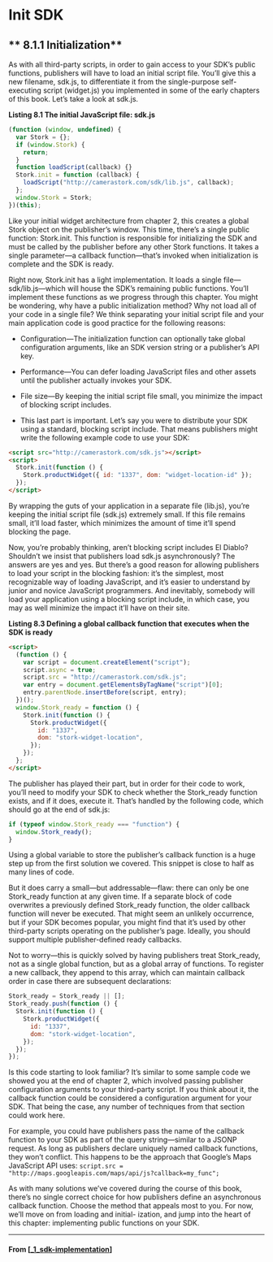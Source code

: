 # Init SDK

## ** 8.1.1 Initialization**

As with all third-party scripts, in order to gain access to your SDK’s public functions, publishers will have to load an initial script file. You’ll give this a new filename, sdk.js, to differentiate it from the single-purpose self-executing script (widget.js) you implemented in some of the early chapters of this book. Let’s take a look at sdk.js.

**Listing 8.1 The initial JavaScript file: sdk.js**

```javascript
(function (window, undefined) {
  var Stork = {};
  if (window.Stork) {
    return;
  }
  function loadScript(callback) {}
  Stork.init = function (callback) {
    loadScript("http://camerastork.com/sdk/lib.js", callback);
  };
  window.Stork = Stork;
})(this);
```

Like your initial widget architecture from chapter 2, this creates a global Stork object on the publisher’s window. This time, there’s a single public function: Stork.init. This function is responsible for initializing the SDK and must be called by the publisher before any other Stork functions. It takes a single parameter—a callback function—that’s invoked when initialization is complete and the SDK is ready.

Right now, Stork.init has a light implementation. It loads a single file—sdk/lib.js—which will house the SDK’s remaining public functions. You’ll implement these functions as we progress through this chapter. You might be wondering, why have a public initialization method? Why not load all of your code in a single file? We think separating your initial script file and your main application code is good practice for the following reasons:

- Configuration—The initialization function can optionally take global configuration arguments, like an SDK version string or a publisher’s API key.

- Performance—You can defer loading JavaScript files and other assets until the
  publisher actually invokes your SDK.

- File size—By keeping the initial script file small, you minimize the impact of
  blocking script includes.

- This last part is important. Let’s say you were to distribute your SDK using a standard, blocking script include. That means publishers might write the following example code to use your SDK:

```html
<script src="http://camerastork.com/sdk.js"></script>
<script>
  Stork.init(function () {
    Stork.productWidget({ id: "1337", dom: "widget-location-id" });
  });
</script>
```

By wrapping the guts of your application in a separate file (lib.js), you’re keeping the initial script file (sdk.js) extremely small. If this file remains small, it’ll load faster, which minimizes the amount of time it’ll spend blocking the page.

Now, you’re probably thinking, aren’t blocking script includes El Diablo? Shouldn’t we insist that publishers load sdk.js asynchronously? The answers are yes and yes. But there’s a good reason for allowing publishers to load your script in the blocking fashion: it’s the simplest, most recognizable way of loading JavaScript, and it’s easier to understand by junior and novice JavaScript programmers. And inevitably, somebody will load your application using a blocking script include, in which case, you may as well minimize the impact it’ll have on their site.

**Listing 8.3 Defining a global callback function that executes when the SDK is ready**

```html
<script>
  (function () {
    var script = document.createElement("script");
    script.async = true;
    script.src = "http://camerastork.com/sdk.js";
    var entry = document.getElementsByTagName("script")[0];
    entry.parentNode.insertBefore(script, entry);
  })();
  window.Stork_ready = function () {
    Stork.init(function () {
      Stork.productWidget({
        id: "1337",
        dom: "stork-widget-location",
      });
    });
  };
</script>
```

The publisher has played their part, but in order for their code to work, you’ll need to modify your SDK to check whether the Stork_ready function exists, and if it does, execute it. That’s handled by the following code, which should go at the end of sdk.js:

```javascript
if (typeof window.Stork_ready === "function") {
  window.Stork_ready();
}
```

Using a global variable to store the publisher’s callback function is a huge step up from the first solution we covered. This snippet is close to half as many lines of code.

But it does carry a small—but addressable—flaw: there can only be one Stork_ready function at any given time. If a separate block of code overwrites a previously defined Stork_ready function, the older callback function will never be executed. That might seem an unlikely occurrence, but if your SDK becomes popular, you might find that it’s used by other third-party scripts operating on the publisher’s page. Ideally, you should support multiple publisher-defined ready callbacks.

Not to worry—this is quickly solved by having publishers treat Stork_ready, not as a single global function, but as a global array of functions. To register a new callback, they append to this array, which can maintain callback order in case there are subsequent declarations:

```javascript
Stork_ready = Stork_ready || [];
Stork_ready.push(function () {
  Stork.init(function () {
    Stork.productWidget({
      id: "1337",
      dom: "stork-widget-location",
    });
  });
});
```

Is this code starting to look familiar? It’s similar to some sample code we showed you at the end of chapter 2, which involved passing publisher configuration arguments to your third-party script. If you think about it, the callback function could be considered a configuration argument for your SDK. That being the case, any number of techniques from that section could work here.

For example, you could have publishers pass the name of the callback function to your SDK as part of the query string—similar to a JSONP request. As long as publishers declare uniquely named callback functions, they won’t conflict. This happens to be the approach that Google’s Maps JavaScript API uses: `script.src = "http://maps.googleapis.com/maps/api/js?callback=my_func";`

As with many solutions we’ve covered during the course of this book, there’s no single correct choice for how publishers define an asynchronous callback function. Choose the method that appeals most to you. For now, we’ll move on from loading and initial- ization, and jump into the heart of this chapter: implementing public functions on your SDK.

---

#### From [[_1_sdk-implementation]]

[//begin]: # "Autogenerated link references for markdown compatibility"
[_1_sdk-implementation]: _1_sdk-implementation "SDK Implementation"
[//end]: # "Autogenerated link references"
